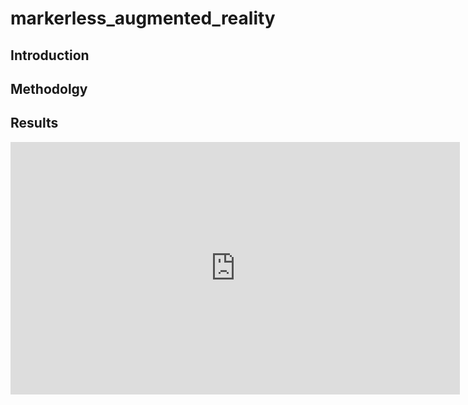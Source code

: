 # markerless_augmented_reality

## Introduction

## Methodolgy

## Results
<iframe width="719" height="404" src="https://www.youtube.com/embed/kaR0zuAqziA" frameborder="0" allow="accelerometer; autoplay; encrypted-media; gyroscope; picture-in-picture" allowfullscreen></iframe>
